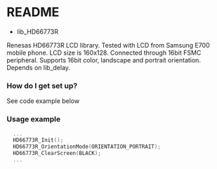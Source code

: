 # README #

* lib_HD66773R

Renesas HD66773R LCD library. 
Tested with LCD from Samsung E700 mobile phone.
LCD size is 160x128. Connected through 16bit FSMC peripheral. 
Supports 16bit color, landscape and portrait orientation.
Depends on lib_delay.

### How do I get set up? ###

  See code example below

### Usage example ###
```C
  ... 
  HD66773R_Init();
  HD66773R_OrientationMode(ORIENTATION_PORTRAIT);
  HD66773R_ClearScreen(BLACK);
  ...
```
